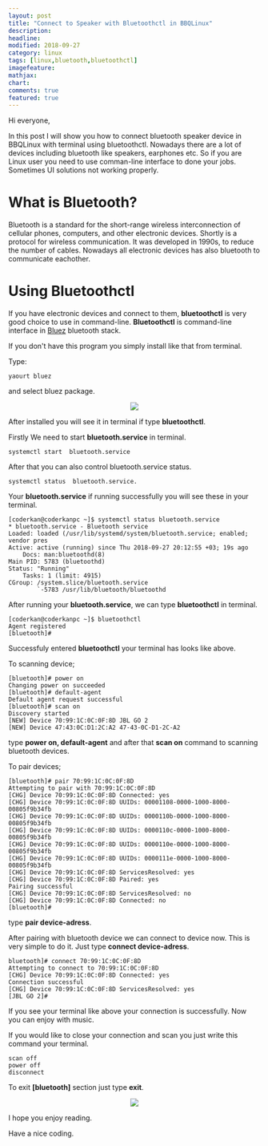 ```yaml
---
layout: post
title: "Connect to Speaker with Bluetoothctl in BBQLinux"
description: 
headline: 
modified: 2018-09-27
category: linux
tags: [linux,bluetooth,bluetoothctl]
imagefeature: 
mathjax: 
chart: 
comments: true
featured: true
---
```


Hi everyone,

In this post I will show you how to connect bluetooth speaker device in BBQLinux with terminal using bluetoothctl. Nowadays there are a lot of devices including bluetooth like speakers, earphones etc. So if you are Linux user you need to use comman-line interface to done your jobs. Sometimes UI solutions not working properly. 

# What is Bluetooth?

Bluetooth is a standard for the short-range wireless interconnection of cellular phones, computers, and other electronic devices. Shortly is a protocol for wireless communication. It was developed in 1990s, to reduce the number of cables. Nowadays all electronic devices has also bluetooth to communicate eachother.

# Using Bluetoothctl

If you have electronic devices and connect to them, **bluetoothctl** is very good choice to use in command-line. **Bluetoothctl** is command-line interface in [Bluez](http://www.bluez.org) bluetooth stack. 

If you don't have this program you simply install like that from terminal.

Type:

    yaourt bluez

and select bluez package.

<p align="center">
    <img src="{{ site.url }}/images/Linux/bluetoothctl/install_bluez.png">
</p>

After installed you will see it in terminal if type **bluetoothctl**.

Firstly We need to start **bluetooth.service** in terminal.

    systemctl start  bluetooth.service

After that you can also control bluetooth.service status.

    systemctl status  bluetooth.service.

Your **bluetooth.service** if running successfully you will see these in your terminal.

    [coderkan@coderkanpc ~]$ systemctl status bluetooth.service 
    * bluetooth.service - Bluetooth service
    Loaded: loaded (/usr/lib/systemd/system/bluetooth.service; enabled; vendor pres
    Active: active (running) since Thu 2018-09-27 20:12:55 +03; 19s ago
        Docs: man:bluetoothd(8)
    Main PID: 5783 (bluetoothd)
    Status: "Running"
        Tasks: 1 (limit: 4915)
    CGroup: /system.slice/bluetooth.service
            `-5783 /usr/lib/bluetooth/bluetoothd


After running your **bluetooth.service**, we can type **bluetoothctl** in terminal.

    [coderkan@coderkanpc ~]$ bluetoothctl  
    Agent registered
    [bluetooth]# 

Successfuly entered **bluetoothctl** your terminal has looks like above. 

To scanning device;

    [bluetooth]# power on
    Changing power on succeeded
    [bluetooth]# default-agent 
    Default agent request successful
    [bluetooth]# scan on
    Discovery started
    [NEW] Device 70:99:1C:0C:0F:8D JBL GO 2
    [NEW] Device 47:43:0C:D1:2C:A2 47-43-0C-D1-2C-A2    

type **power on, default-agent** and after that **scan on** command to scanning bluetooth devices.

To pair devices;

    [bluetooth]# pair 70:99:1C:0C:0F:8D 
    Attempting to pair with 70:99:1C:0C:0F:8D
    [CHG] Device 70:99:1C:0C:0F:8D Connected: yes
    [CHG] Device 70:99:1C:0C:0F:8D UUIDs: 00001108-0000-1000-8000-00805f9b34fb
    [CHG] Device 70:99:1C:0C:0F:8D UUIDs: 0000110b-0000-1000-8000-00805f9b34fb
    [CHG] Device 70:99:1C:0C:0F:8D UUIDs: 0000110c-0000-1000-8000-00805f9b34fb
    [CHG] Device 70:99:1C:0C:0F:8D UUIDs: 0000110e-0000-1000-8000-00805f9b34fb
    [CHG] Device 70:99:1C:0C:0F:8D UUIDs: 0000111e-0000-1000-8000-00805f9b34fb
    [CHG] Device 70:99:1C:0C:0F:8D ServicesResolved: yes
    [CHG] Device 70:99:1C:0C:0F:8D Paired: yes
    Pairing successful
    [CHG] Device 70:99:1C:0C:0F:8D ServicesResolved: no
    [CHG] Device 70:99:1C:0C:0F:8D Connected: no
    [bluetooth]#

type **pair device-adress**. 


After pairing with bluetooth device we can connect to device now.
This is very simple to do it. Just type **connect device-adress**.

    bluetooth]# connect 70:99:1C:0C:0F:8D 
    Attempting to connect to 70:99:1C:0C:0F:8D
    [CHG] Device 70:99:1C:0C:0F:8D Connected: yes
    Connection successful
    [CHG] Device 70:99:1C:0C:0F:8D ServicesResolved: yes
    [JBL GO 2]#

If you see your terminal like above your connection is successfully. Now you can enjoy with music.

If you would like to close your connection and scan you just write this command your terminal. 

    scan off
    power off
    disconnect

To exit **[bluetooth]** section just type **exit**.


<p align="center">
    <img src="{{ site.url }}/images/Linux/bluetoothctl/result_terminal_image.png">
</p>

I hope you enjoy reading.

Have a nice coding.

